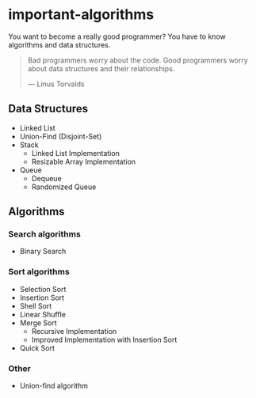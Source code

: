 # important-algorithms
You want to become a really good programmer? You have to know algorithms and data structures.

> Bad programmers worry about the code. Good programmers worry about data structures and their relationships.
>
> ― Linus Torvalds

## Data Structures

- Linked List
- Union-Find (Disjoint-Set)
- Stack
    - Linked List Implementation
    - Resizable Array Implementation
- Queue
    - Dequeue
    - Randomized Queue

## Algorithms

### Search algorithms

- Binary Search

### Sort algorithms

- Selection Sort
- Insertion Sort
- Shell Sort
- Linear Shuffle
- Merge Sort
    - Recursive Implementation
    - Improved Implementation with Insertion Sort
- Quick Sort

### Other

- Union-find algorithm